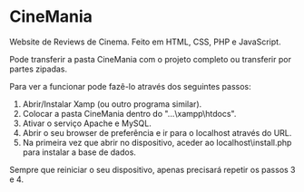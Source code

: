 # CineMania
Website de Reviews de Cinema. Feito em HTML, CSS, PHP e JavaScript.

Pode transferir a pasta CineMania com o projeto completo ou transferir por partes zipadas.

Para ver a funcionar pode fazê-lo através dos seguintes passos:
1. Abrir/Instalar Xamp (ou outro programa similar).
2. Colocar a pasta CineMania dentro do "...\xampp\htdocs".
3. Ativar o serviço Apache e MySQL.
4. Abrir o seu browser de preferência e ir para o localhost através do URL.
5. Na primeira vez que abrir no dispositivo, aceder ao localhost\install.php para instalar a base de dados.
   
Sempre que reiniciar o seu dispositivo, apenas precisará repetir os passos 3 e 4.

